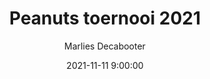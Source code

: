 ---
layout: album
title: Peanuts toernooi 2021
description: Peanuts toernooi 2021.
date: 2021-11-11 9:00:00
cover: /albums/2021-11-11-peanuts-toernooi/thumbnails/IMG_8834.jpg
author: Marlies Decabooter
archived: true
pagination: 
  enabled: true
  images: true
  imageLayout: image
  itemsPerPage: 256
---